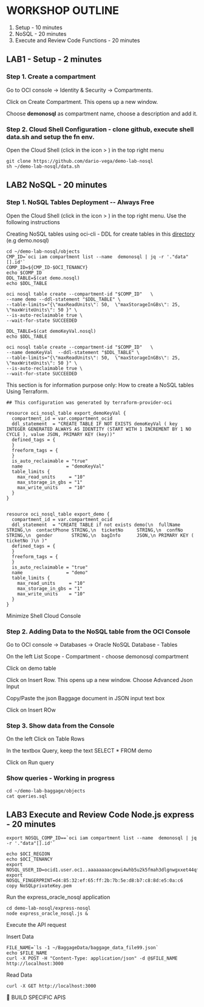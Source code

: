 # WORKSHOP OUTLINE
1. Setup - 10 minutes
2. NoSQL - 20 minutes
3. Execute and Review Code Functions - 20 minutes

## LAB1 - Setup - 2 minutes

### Step 1. Create a compartment 
Go to OCI console -> Identity & Security -> Compartments.

Click on Create Compartment. This opens up a new window.

Choose **demonosql** as compartment name, choose a description and add it.

### Step 2. Cloud Shell Configuration - clone github, execute shell data.sh and setup the fn env.

Open the Cloud Shell (click in the icon > ) in the top right menu

````
git clone https://github.com/dario-vega/demo-lab-nosql
sh ~/demo-lab-nosql/data.sh
````


## LAB2 NoSQL - 20 minutes

### Step 1. NoSQL Tables Deployment -- Always Free

Open the Cloud Shell (click in the icon > ) in the top right menu. Use the following instructions


Creating NoSQL tables using oci-cli - DDL for create tables in this [directory](./objects) (e.g demo.nosql)
```
cd ~/demo-lab-nosql/objects
CMP_ID=`oci iam compartment list --name  demonosql | jq -r '."data"[].id'`
COMP_ID=${CMP_ID-$OCI_TENANCY}
echo $COMP_ID
DDL_TABLE=$(cat demo.nosql)
echo $DDL_TABLE

oci nosql table create --compartment-id "$COMP_ID"   \
--name demo --ddl-statement "$DDL_TABLE" \
--table-limits="{\"maxReadUnits\": 50,  \"maxStorageInGBs\": 25,  \"maxWriteUnits\": 50 }" \
--is-auto-reclaimable true \
--wait-for-state SUCCEEDED

DDL_TABLE=$(cat demoKeyVal.nosql)
echo $DDL_TABLE

oci nosql table create --compartment-id "$COMP_ID"   \
--name demoKeyVal  --ddl-statement "$DDL_TABLE" \
--table-limits="{\"maxReadUnits\": 50,  \"maxStorageInGBs\": 25,  \"maxWriteUnits\": 50 }" \
--is-auto-reclaimable true \
--wait-for-state SUCCEEDED

```

This section is for information purpose only: How to create a NoSQL tables Using Terraform.

```
## This configuration was generated by terraform-provider-oci

resource oci_nosql_table export_demoKeyVal {
  compartment_id = var.compartment_ocid
  ddl_statement  = "CREATE TABLE IF NOT EXISTS demoKeyVal ( key INTEGER GENERATED ALWAYS AS IDENTITY (START WITH 1 INCREMENT BY 1 NO CYCLE ), value JSON, PRIMARY KEY (key))"
  defined_tags = {
  }
  freeform_tags = {
  }
  is_auto_reclaimable = "true"
  name                = "demoKeyVal"
  table_limits {
    max_read_units     = "10"
    max_storage_in_gbs = "1"
    max_write_units    = "10"
  }
}


resource oci_nosql_table export_demo {
  compartment_id = var.compartment_ocid
  ddl_statement  = "CREATE TABLE if not exists demo(\n  fullName     STRING,\n  contactPhone STRING,\n  ticketNo     STRING,\n  confNo       STRING,\n  gender       STRING,\n  bagInfo      JSON,\n PRIMARY KEY ( ticketNo )\n )"
  defined_tags = {
  }
  freeform_tags = {
  }
  is_auto_reclaimable = "true"
  name                = "demo"
  table_limits {
    max_read_units     = "10"
    max_storage_in_gbs = "1"
    max_write_units    = "10"
  }
}

```

Minimize Shell Cloud Console

### Step 2. Adding Data to the NoSQL table from the OCI Console 

Go to OCI console -> Databases -> Oracle NoSQL Database - Tables

On the left List Scope - Compartment - choose demonosql compartment

Click on demo table

Click on Insert Row. This opens up a new window. Choose Advanced Json Input 

Copy/Paste the json Baggage document in JSON input text box

Click on Insert ROw

### Step 3.  Show data from the Console

On the left Click on Table Rows

In the textbox Query, keep the text SELECT * FROM demo

Click on Run query 

###  Show queries - Working in progress

```
cd ~/demo-lab-baggage/objects
cat queries.sql

```

## LAB3  Execute and Review Code Node.js express  - 20 minutes

````
export NOSQL_COMP_ID==`oci iam compartment list --name  demonosql | jq -r '."data"[].id'`

echo $OCI_REGION
echo $OCI_TENANCY
export NOSQL_USER_ID=ocid1.user.oc1..aaaaaaaacgewi4whb5u2k5fmah3dlgnwgxxet44qf3dhnkqmiam44ih3nvma
export NOSQL_FINGERPRINT=d4:85:32:ef:65:ff:2b:7b:5e:d8:b7:c8:8d:e5:0a:c6
copy NoSQLprivateKey.pem
````

Run the express_oracle_nosql application

````
cd demo-lab-nosql/express-nosql
node express_oracle_nosql.js &
````

Execute the API request

Insert Data

````
FILE_NAME=`ls -1 ~/BaggageData/baggage_data_file99.json`
echo $FILE_NAME
curl -X POST -H "Content-Type: application/json" -d @$FILE_NAME http://localhost:3000
````

Read Data

````
curl -X GET http://localhost:3000
````

👷 BUILD SPECIFIC APIS

